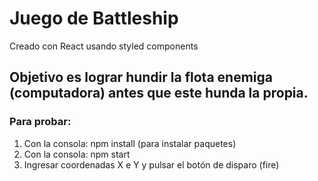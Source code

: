 # Juego de Battleship

Creado con React usando styled components

## Objetivo es lograr hundir la flota enemiga (computadora) antes que este hunda la propia.

### Para probar:

1. Con la consola: npm install (para instalar paquetes)
2. Con la consola: npm start
3. Ingresar coordenadas X e Y y pulsar el botón de disparo (fire)
